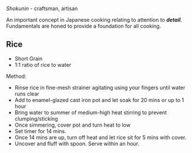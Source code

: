 *Shokunin* - craftsman, artisan

An important concept in Japanese cooking relating to attention to ***detail***.
Fundamentals are honed to provide a foundation for all cooking.

## Rice

- Short Grain
- 1:1 ratio of rice to water

Method:

- Rinse rice in fine-mesh strainer agitating using your fingers until water runs
  clear
- Add to enamel-glazed cast iron pot and let soak for 20 mins or up to 1 hour
- Bring water to summer of medium-high heat stirring to prevent
  clumping/sticking
- Once simmering, cover pot and turn heat to low
- Set timer for 14 mins.
- Once 14 mins are up, turn off heat and let rice sit for 5 mins with cover.
- Uncover and fluff with spoon. Serve within an hour.
